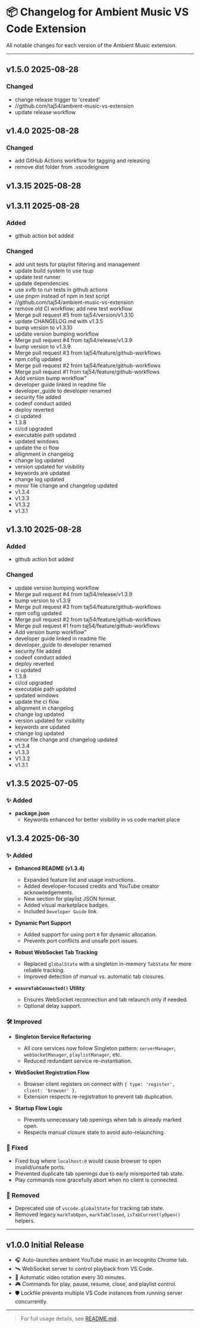 # 📦 Changelog for Ambient Music VS Code Extension

All notable changes for each version of the Ambient Music extension.

---

## v1.5.0 2025-08-28

### Changed

- change release trigger to 'created'
- //github.com/taj54/ambient-music-vs-extension
- update release workflow

## v1.4.0 2025-08-28

### Changed

- add GitHub Actions workflow for tagging and releasing
- remove dist folder from .vscodeignore

## v1.3.15 2025-08-28

## v1.3.11 2025-08-28

### Added

- github action bot added

### Changed

- add unit tests for playlist filtering and management
- update build system to use tsup
- update test runner
- update dependencies
- use xvfb to run tests in github actions
- use pnpm instead of npm in test script
- //github.com/taj54/ambient-music-vs-extension
- remove old CI workflow; add new test workflow
- Merge pull request #5 from taj54/version/v1.3.10
- update CHANGELOG.md with v1.3.5
- bump version to v1.3.10
- update version bumping workflow
- Merge pull request #4 from taj54/release/v1.3.9
- bump version to v1.3.9
- Merge pull request #3 from taj54/feature/github-workflows
- npm cofig updated
- Merge pull request #2 from taj54/feature/github-workflows
- Merge pull request #1 from taj54/feature/github-workflows
- Add version bump workflow\"
- developer guide linked in readme file
- developer_guide to developer renamed
- security file added
- codeof conduct added
- deploy reverted
- ci updated
- 1.3.8
- ci/cd upgraded
- executable path updated
- updated windows
- update the ci flow
- allignment in changelog
- change log updated
- version updated for visibility
- keywords are updated
- change log updated
- minor file change and changelog updated
- v1.3.4
- v1.3.3
- V1.3.2
- v1.3.1

## v1.3.10 2025-08-28

### Added

- github action bot added

### Changed

- update version bumping workflow
- Merge pull request #4 from taj54/release/v1.3.9
- bump version to v1.3.9
- Merge pull request #3 from taj54/feature/github-workflows
- npm cofig updated
- Merge pull request #2 from taj54/feature/github-workflows
- Merge pull request #1 from taj54/feature/github-workflows
- Add version bump workflow\"
- developer guide linked in readme file
- developer_guide to developer renamed
- security file added
- codeof conduct added
- deploy reverted
- ci updated
- 1.3.8
- ci/cd upgraded
- executable path updated
- updated windows
- update the ci flow
- allignment in changelog
- change log updated
- version updated for visibility
- keywords are updated
- change log updated
- minor file change and changelog updated
- v1.3.4
- v1.3.3
- V1.3.2
- v1.3.1


## v1.3.5  2025-07-05

### ✨ Added
- **package.json**
   - Keywords enhanced for better visibility in vs code market place

## v1.3.4  2025-06-30

### ✨ Added

- **Enhanced README (v1.3.4)**
  - Expanded feature list and usage instructions.
  - Added developer-focused credits and YouTube creator acknowledgements.
  - New section for playlist JSON format.
  - Added visual marketplace badges.
  - Included `Developer Guide` link.

- **Dynamic Port Support**
  - Added support for using port `0` for dynamic allocation.
  - Prevents port conflicts and unsafe port issues.

- **Robust WebSocket Tab Tracking**
  - Replaced `globalState` with a singleton in-memory `TabState` for more reliable tracking.
  - Improved detection of manual vs. automatic tab closures.

- **`ensureTabConnected()` Utility**
  - Ensures WebSocket reconnection and tab relaunch only if needed.
  - Optional delay support.

### 🛠 Improved

- **Singleton Service Refactoring**
  - All core services now follow Singleton pattern: `serverManager`, `webSocketManager`, `playlistManager`, etc.
  - Reduced redundant service re-instantiation.

- **WebSocket Registration Flow**
  - Browser client registers on connect with `{ type: 'register', client: 'browser' }`.
  - Extension respects re-registration to prevent tab duplication.

- **Startup Flow Logic**
  - Prevents unnecessary tab openings when tab is already marked open.
  - Respects manual closure state to avoid auto-relaunching.

### 🐛 Fixed

- Fixed bug where `localhost:0` would cause browser to open invalid/unsafe ports.
- Prevented duplicate tab openings due to early misreported tab state.
- Play commands now gracefully abort when no client is connected.

### 🧹 Removed

- Deprecated use of `vscode.globalState` for tracking tab state.
- Removed legacy `markTabOpen`, `markTabClosed`, `isTabCurrentlyOpen()` helpers.

---

## v1.0.0  Initial Release

- 🎧 Auto-launches ambient YouTube music in an incognito Chrome tab.
- 🛰 WebSocket server to control playback from VS Code.
- 🔁 Automatic video rotation every 30 minutes.
- 🎮 Commands for play, pause, resume, close, and playlist control.
- 🛡 Lockfile prevents multiple VS Code instances from running server concurrently.

---

> For full usage details, see [README.md](./README.md).



